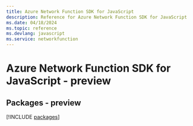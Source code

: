 ```yaml
---
title: Azure Network Function SDK for JavaScript
description: Reference for Azure Network Function SDK for JavaScript
ms.date: 04/18/2024
ms.topic: reference
ms.devlang: javascript
ms.service: networkfunction
---
```

# Azure Network Function SDK for JavaScript - preview
## Packages - preview
[!INCLUDE [packages](network-function-index.md)]